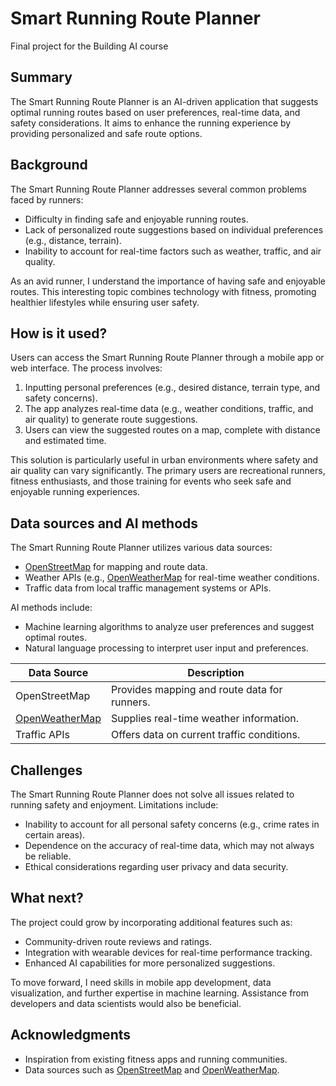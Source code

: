 # Smart Running Route Planner

Final project for the Building AI course

## Summary

The Smart Running Route Planner is an AI-driven application that suggests optimal running routes based on user preferences, real-time data, and safety considerations. It aims to enhance the running experience by providing personalized and safe route options.

## Background

The Smart Running Route Planner addresses several common problems faced by runners:
* Difficulty in finding safe and enjoyable running routes.
* Lack of personalized route suggestions based on individual preferences (e.g., distance, terrain).
* Inability to account for real-time factors such as weather, traffic, and air quality.

As an avid runner, I understand the importance of having safe and enjoyable routes. This interesting topic combines technology with fitness, promoting healthier lifestyles while ensuring user safety.

## How is it used?

Users can access the Smart Running Route Planner through a mobile app or web interface. The process involves:
1. Inputting personal preferences (e.g., desired distance, terrain type, and safety concerns).
2. The app analyzes real-time data (e.g., weather conditions, traffic, and air quality) to generate route suggestions.
3. Users can view the suggested routes on a map, complete with distance and estimated time.

This solution is particularly useful in urban environments where safety and air quality can vary significantly. The primary users are recreational runners, fitness enthusiasts, and those training for events who seek safe and enjoyable running experiences.

## Data sources and AI methods

The Smart Running Route Planner utilizes various data sources:
* [OpenStreetMap](https://www.openstreetmap.org/) for mapping and route data.
* Weather APIs (e.g., [OpenWeatherMap](https://openweathermap.org/) for real-time weather conditions.
* Traffic data from local traffic management systems or APIs.

AI methods include:
* Machine learning algorithms to analyze user preferences and suggest optimal routes.
* Natural language processing to interpret user input and preferences.

| Data Source      | Description |
| ---------------- | ----------- |
| OpenStreetMap    | Provides mapping and route data for runners. |
| [OpenWeatherMap](https://openweathermap.org/)   | Supplies real-time weather information. |
| Traffic APIs     | Offers data on current traffic conditions. |

## Challenges

The Smart Running Route Planner does not solve all issues related to running safety and enjoyment. Limitations include:
* Inability to account for all personal safety concerns (e.g., crime rates in certain areas).
* Dependence on the accuracy of real-time data, which may not always be reliable.
* Ethical considerations regarding user privacy and data security.

## What next?

The project could grow by incorporating additional features such as:
* Community-driven route reviews and ratings.
* Integration with wearable devices for real-time performance tracking.
* Enhanced AI capabilities for more personalized suggestions.

To move forward, I need skills in mobile app development, data visualization, and further expertise in machine learning. Assistance from developers and data scientists would also be beneficial.

## Acknowledgments

* Inspiration from existing fitness apps and running communities.
* Data sources such as [OpenStreetMap](https://www.openstreetmap.org/) and [OpenWeatherMap](https://openweathermap.org/).
